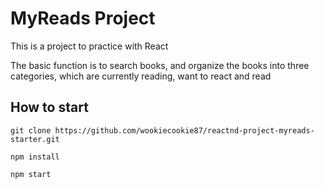 # MyReads Project

This is a project to practice with React

The basic function is to search books, and organize the books into three categories, which are currently reading, want to react and  read


## How to start
    git clone https://github.com/wookiecookie87/reactnd-project-myreads-starter.git

    npm install

    npm start



